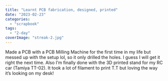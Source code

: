```yaml
---
title: "Learnt PCB fabrication, designed, printed"
date: "2023-02-23"
categories: 
  - "scrapbook"
tags: 
  - "2-day"
coverImage: "streak-2.jpg"
---
```

<!--more-->

Made a PCB with a PCB Milling Machine for the first time in my life but messed up with the setup lol, so it only drilled the holes. I guess I will get it right the next time. Also I’m finally done with the 3D printed stand for my RC car (Tamiya TT-02). It took a lot of filament to print T.T but loving the way it’s looking on my desk!
